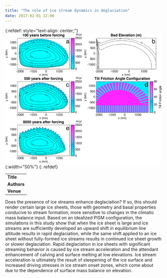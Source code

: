 ```yaml
---
title: "The role of ice stream dynamics in deglaciation"
date: 2017-02-01 12:00
---
```


{:refdef: style="text-align: center;"}
![](/img/applications/robeltziperman2016.png){:width="50%"}
{: refdef}


||
|-
| **Title** | [The role of ice stream dynamics in deglaciation](http://onlinelibrary.wiley.com/doi/10.1002/2016JF003937/abstract) |
| **Authors** | [A. Robel](https://eas.gatech.edu/people/robel-dr-alexander) and E. Tziperman |
| **Venue** |  [JGR Earth Surface](http://agupubs.onlinelibrary.wiley.com/hub/jgr/journal/10.1002/(ISSN)2169-9011/) |

Does the presence of ice streams enhance deglaciation? If so, this should render certain large ice sheets, those with geometry and basal properties conducive to stream formation, more sensitive to changes in the climatic mass balance input. Based on an idealized PISM configuration, the simulations in this study show that when the ice sheet is large and ice streams are sufficiently developed an upward shift in equilibrium line altitude results in rapid deglaciation, while the same shift applied to an ice sheet without fully-formed ice streams results in continued ice sheet growth or slower deglaciation. Rapid deglaciation in ice sheets with significant streaming behavior is caused by ice stream acceleration and the attendant enhancement of calving and surface melting at low elevations. Ice stream acceleration is ultimately the result of steepening of the ice surface and increased driving stresses in ice stream onset zones, which come about due to the dependence of surface mass balance on elevation.

